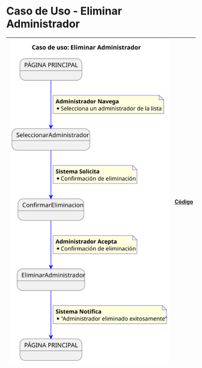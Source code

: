 # Caso de Uso - Eliminar Administrador

|![Diagrama de Clases](/documentos/imagenes/casos_de_uso/administrador/eliminar_administrador.svg)|[Código](/casos_de_uso/casos_de_uso/administrador/eliminar_administrador/eliminar_administrador.puml)|
|---|---|